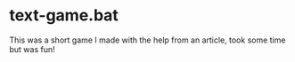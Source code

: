 # text-game.bat
This was a short game I made with the help from an article, took some time but was fun!
